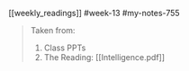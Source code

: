 [[weekly_readings]] #week-13  #my-notes-755 

> Taken from:
> 1. Class PPTs
> 2. The Reading: [[Intelligence.pdf]]

